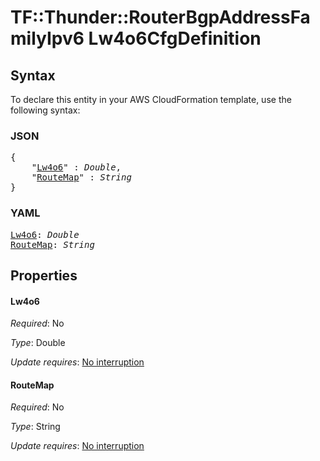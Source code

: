 # TF::Thunder::RouterBgpAddressFamilyIpv6 Lw4o6CfgDefinition

## Syntax

To declare this entity in your AWS CloudFormation template, use the following syntax:

### JSON

<pre>
{
    "<a href="#lw4o6" title="Lw4o6">Lw4o6</a>" : <i>Double</i>,
    "<a href="#routemap" title="RouteMap">RouteMap</a>" : <i>String</i>
}
</pre>

### YAML

<pre>
<a href="#lw4o6" title="Lw4o6">Lw4o6</a>: <i>Double</i>
<a href="#routemap" title="RouteMap">RouteMap</a>: <i>String</i>
</pre>

## Properties

#### Lw4o6

_Required_: No

_Type_: Double

_Update requires_: [No interruption](https://docs.aws.amazon.com/AWSCloudFormation/latest/UserGuide/using-cfn-updating-stacks-update-behaviors.html#update-no-interrupt)

#### RouteMap

_Required_: No

_Type_: String

_Update requires_: [No interruption](https://docs.aws.amazon.com/AWSCloudFormation/latest/UserGuide/using-cfn-updating-stacks-update-behaviors.html#update-no-interrupt)

